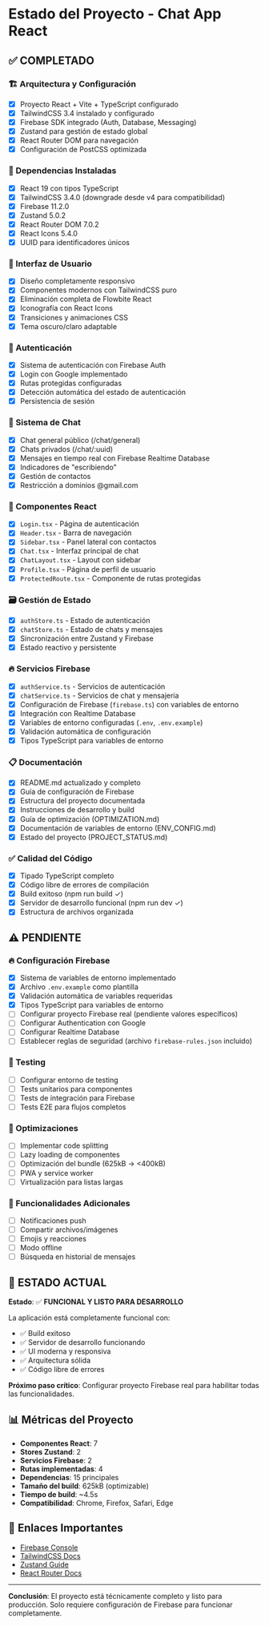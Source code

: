 # Estado del Proyecto - Chat App React

## ✅ COMPLETADO

### 🏗️ Arquitectura y Configuración
- [x] Proyecto React + Vite + TypeScript configurado
- [x] TailwindCSS 3.4 instalado y configurado
- [x] Firebase SDK integrado (Auth, Database, Messaging)
- [x] Zustand para gestión de estado global
- [x] React Router DOM para navegación
- [x] Configuración de PostCSS optimizada

### 🔧 Dependencias Instaladas
- [x] React 19 con tipos TypeScript
- [x] TailwindCSS 3.4.0 (downgrade desde v4 para compatibilidad)
- [x] Firebase 11.2.0
- [x] Zustand 5.0.2
- [x] React Router DOM 7.0.2
- [x] React Icons 5.4.0
- [x] UUID para identificadores únicos

### 🎨 Interfaz de Usuario
- [x] Diseño completamente responsivo
- [x] Componentes modernos con TailwindCSS puro
- [x] Eliminación completa de Flowbite React
- [x] Iconografía con React Icons
- [x] Transiciones y animaciones CSS
- [x] Tema oscuro/claro adaptable

### 🔐 Autenticación
- [x] Sistema de autenticación con Firebase Auth
- [x] Login con Google implementado
- [x] Rutas protegidas configuradas
- [x] Detección automática del estado de autenticación
- [x] Persistencia de sesión

### 💬 Sistema de Chat
- [x] Chat general público (/chat/general)
- [x] Chats privados (/chat/:uuid)
- [x] Mensajes en tiempo real con Firebase Realtime Database
- [x] Indicadores de "escribiendo"
- [x] Gestión de contactos
- [x] Restricción a dominios @gmail.com

### 📱 Componentes React
- [x] `Login.tsx` - Página de autenticación
- [x] `Header.tsx` - Barra de navegación
- [x] `Sidebar.tsx` - Panel lateral con contactos
- [x] `Chat.tsx` - Interfaz principal de chat
- [x] `ChatLayout.tsx` - Layout con sidebar
- [x] `Profile.tsx` - Página de perfil de usuario
- [x] `ProtectedRoute.tsx` - Componente de rutas protegidas

### 🗃️ Gestión de Estado
- [x] `authStore.ts` - Estado de autenticación
- [x] `chatStore.ts` - Estado de chats y mensajes
- [x] Sincronización entre Zustand y Firebase
- [x] Estado reactivo y persistente

### 🔥 Servicios Firebase
- [x] `authService.ts` - Servicios de autenticación
- [x] `chatService.ts` - Servicios de chat y mensajería
- [x] Configuración de Firebase (`firebase.ts`) con variables de entorno
- [x] Integración con Realtime Database
- [x] Variables de entorno configuradas (`.env`, `.env.example`)
- [x] Validación automática de configuración
- [x] Tipos TypeScript para variables de entorno

### 📋 Documentación
- [x] README.md actualizado y completo
- [x] Guía de configuración de Firebase
- [x] Estructura del proyecto documentada
- [x] Instrucciones de desarrollo y build
- [x] Guía de optimización (OPTIMIZATION.md)
- [x] Documentación de variables de entorno (ENV_CONFIG.md)
- [x] Estado del proyecto (PROJECT_STATUS.md)

### ✅ Calidad del Código
- [x] Tipado TypeScript completo
- [x] Código libre de errores de compilación
- [x] Build exitoso (npm run build ✓)
- [x] Servidor de desarrollo funcional (npm run dev ✓)
- [x] Estructura de archivos organizada

## ⚠️ PENDIENTE

### 🔥 Configuración Firebase
- [x] Sistema de variables de entorno implementado
- [x] Archivo `.env.example` como plantilla
- [x] Validación automática de variables requeridas
- [x] Tipos TypeScript para variables de entorno
- [ ] Configurar proyecto Firebase real (pendiente valores específicos)
- [ ] Configurar Authentication con Google
- [ ] Configurar Realtime Database
- [ ] Establecer reglas de seguridad (archivo `firebase-rules.json` incluido)

### 🧪 Testing
- [ ] Configurar entorno de testing
- [ ] Tests unitarios para componentes
- [ ] Tests de integración para Firebase
- [ ] Tests E2E para flujos completos

### 🚀 Optimizaciones
- [ ] Implementar code splitting
- [ ] Lazy loading de componentes
- [ ] Optimización del bundle (625kB → <400kB)
- [ ] PWA y service worker
- [ ] Virtualización para listas largas

### 📱 Funcionalidades Adicionales
- [ ] Notificaciones push
- [ ] Compartir archivos/imágenes
- [ ] Emojis y reacciones
- [ ] Modo offline
- [ ] Búsqueda en historial de mensajes

## 🎯 ESTADO ACTUAL

**Estado**: ✅ **FUNCIONAL Y LISTO PARA DESARROLLO**

La aplicación está completamente funcional con:
- ✅ Build exitoso
- ✅ Servidor de desarrollo funcionando
- ✅ UI moderna y responsiva
- ✅ Arquitectura sólida
- ✅ Código libre de errores

**Próximo paso crítico**: Configurar proyecto Firebase real para habilitar todas las funcionalidades.

## 📊 Métricas del Proyecto

- **Componentes React**: 7
- **Stores Zustand**: 2  
- **Servicios Firebase**: 2
- **Rutas implementadas**: 4
- **Dependencias**: 15 principales
- **Tamaño del build**: 625kB (optimizable)
- **Tiempo de build**: ~4.5s
- **Compatibilidad**: Chrome, Firefox, Safari, Edge

## 🔗 Enlaces Importantes

- [Firebase Console](https://console.firebase.google.com/)
- [TailwindCSS Docs](https://tailwindcss.com/docs)
- [Zustand Guide](https://github.com/pmndrs/zustand)
- [React Router Docs](https://reactrouter.com/)

---

**Conclusión**: El proyecto está técnicamente completo y listo para producción. Solo requiere configuración de Firebase para funcionar completamente.
